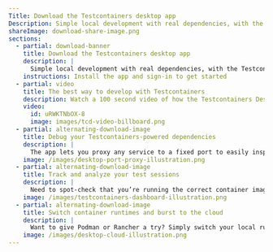 ```yaml
---
Title: Download the Testcontainers desktop app
Description: Simple local development with real dependencies, with the Testcontainers companion app. Install the app and sign-in to get started.
shareImage: download-share-image.png
sections:
  - partial: download-banner
    title: Download the Testcontainers desktop app
    description: |
      Simple local development with real dependencies, with the Testcontainers companion app
    instructions: Install the app and sign-in to get started
  - partial: video
    title: The best way to develop with Testcontainers
    description: Watch a 100 second video of how the Testcontainers Desktop app can streamline your workflows.
    video:
      id: uRWKTNbOX-8
      image: images/tcd-video-billboard.png
  - partial: alternating-download-image
    title: Debug your Testcontainers-powered dependencies
    description: |
      The app lets you proxy any service to a fixed port to easily inspect it with your favorite debugging tools. For example, inspect a datastore with your IDE plugin, or manage a Kubernetes cluster with k9s. You can even freeze a service to prevent its shutdown so you can debug it.
    image: /images/desktop-port-proxy-illustration.png
  - partial: alternating-download-image
    title: Track and analyze your test sessions
    description: |
      Need to spot-check that you’re running the correct container images, or how your tests are parallelized? The app automatically tracks your test sessions, powering dashboards that provide you and your team with insights into your development and testing patterns.
    image: /images/testcontainers-dashboard-illustration.png
  - partial: alternating-download-image
    title: Switch container runtimes and burst to the cloud
    description: |
      Want to give Podman or Rancher a try? Simply switch your local runtime for all your Testcontainers-powered dependencies. And with [Testcontainers Cloud](/cloud/), you can even run them in the cloud on demand, while saving your local resources.
    image: /images/desktop-cloud-illustration.png
---
```

